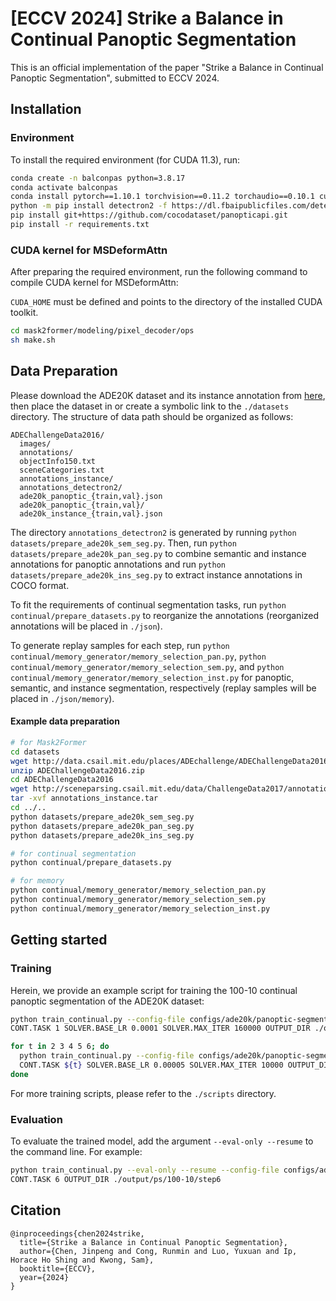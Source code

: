 # [ECCV 2024] Strike a Balance in Continual Panoptic Segmentation

This is an official implementation of the paper "Strike a Balance in Continual Panoptic Segmentation", submitted to ECCV 2024.


## Installation

### Environment
To install the required environment (for CUDA 11.3), run:
```bash
conda create -n balconpas python=3.8.17
conda activate balconpas
conda install pytorch==1.10.1 torchvision==0.11.2 torchaudio==0.10.1 cudatoolkit=11.3 -c pytorch -c conda-forge
python -m pip install detectron2 -f https://dl.fbaipublicfiles.com/detectron2/wheels/cu113/torch1.10/index.html
pip install git+https://github.com/cocodataset/panopticapi.git
pip install -r requirements.txt
```

### CUDA kernel for MSDeformAttn
After preparing the required environment, run the following command to compile CUDA kernel for MSDeformAttn:

`CUDA_HOME` must be defined and points to the directory of the installed CUDA toolkit.

```bash
cd mask2former/modeling/pixel_decoder/ops
sh make.sh
```

[//]: # (### Pre-trained ResNet-101)

[//]: # (For continual panoptic segmentation and continual instance segmentation, we use the ResNet-50 backbone, whose pre-trained model can be automatically downloaded by Detectron2. )

[//]: # (However, for continual semantic segmentation, we use the ResNet-101 backbone, whose pre-trained model needs to be manually downloaded from [here]&#40;https://dl.fbaipublicfiles.com/detectron2/ImageNetPretrained/MSRA/R-101.pkl&#41; and placed in the `./` directory.)


## Data Preparation

Please download the ADE20K dataset and its instance annotation from [here](http://sceneparsing.csail.mit.edu/), then place the dataset in or create a symbolic link to the `./datasets` directory. The structure of data path should be organized as follows:
```
ADEChallengeData2016/
  images/
  annotations/
  objectInfo150.txt
  sceneCategories.txt
  annotations_instance/
  annotations_detectron2/
  ade20k_panoptic_{train,val}.json
  ade20k_panoptic_{train,val}/
  ade20k_instance_{train,val}.json
```
The directory `annotations_detectron2` is generated by running `python datasets/prepare_ade20k_sem_seg.py`.
Then, run `python datasets/prepare_ade20k_pan_seg.py` to combine semantic and instance annotations for panoptic annotations and run `python datasets/prepare_ade20k_ins_seg.py` to extract instance annotations in COCO format.

To fit the requirements of continual segmentation tasks, run `python continual/prepare_datasets.py` to reorganize the annotations (reorganized annotations will be placed in `./json`).

To generate replay samples for each step, run `python continual/memory_generator/memory_selection_pan.py`, `python continual/memory_generator/memory_selection_sem.py`, and `python continual/memory_generator/memory_selection_inst.py` for panoptic, semantic, and instance segmentation, respectively (replay samples will be placed in `./json/memory`).

#### Example data preparation
```bash
# for Mask2Former
cd datasets
wget http://data.csail.mit.edu/places/ADEchallenge/ADEChallengeData2016.zip
unzip ADEChallengeData2016.zip
cd ADEChallengeData2016
wget http://sceneparsing.csail.mit.edu/data/ChallengeData2017/annotations_instance.tar
tar -xvf annotations_instance.tar
cd ../..
python datasets/prepare_ade20k_sem_seg.py
python datasets/prepare_ade20k_pan_seg.py
python datasets/prepare_ade20k_ins_seg.py

# for continual segmentation
python continual/prepare_datasets.py

# for memory
python continual/memory_generator/memory_selection_pan.py
python continual/memory_generator/memory_selection_sem.py
python continual/memory_generator/memory_selection_inst.py
```

## Getting started

### Training
Herein, we provide an example script for training the 100-10 continual panoptic segmentation of the ADE20K dataset:
```bash
python train_continual.py --config-file configs/ade20k/panoptic-segmentation/100-10.yaml \
CONT.TASK 1 SOLVER.BASE_LR 0.0001 SOLVER.MAX_ITER 160000 OUTPUT_DIR ./output/ps/100-10/step1

for t in 2 3 4 5 6; do
  python train_continual.py --config-file configs/ade20k/panoptic-segmentation/100-10.yaml \
  CONT.TASK ${t} SOLVER.BASE_LR 0.00005 SOLVER.MAX_ITER 10000 OUTPUT_DIR ./output/ps/100-10/step${t}
done
```

For more training scripts, please refer to the `./scripts` directory.

### Evaluation
To evaluate the trained model, add the argument `--eval-only --resume` to the command line. For example:
```bash
python train_continual.py --eval-only --resume --config-file configs/ade20k/panoptic-segmentation/100-10.yaml \
CONT.TASK 6 OUTPUT_DIR ./output/ps/100-10/step6
```

## Citation
```
@inproceedings{chen2024strike,
  title={Strike a Balance in Continual Panoptic Segmentation},
  author={Chen, Jinpeng and Cong, Runmin and Luo, Yuxuan and Ip, Horace Ho Shing and Kwong, Sam},
  booktitle={ECCV},
  year={2024}
}
```